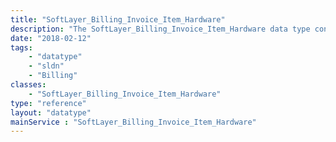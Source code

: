 ```yaml
---
title: "SoftLayer_Billing_Invoice_Item_Hardware"
description: "The SoftLayer_Billing_Invoice_Item_Hardware data type contains a 'resource'. This resource is a link to the hardware tied to a SoftLayer_Billing_item whose category code is 'server'. "
date: "2018-02-12"
tags:
    - "datatype"
    - "sldn"
    - "Billing"
classes:
    - "SoftLayer_Billing_Invoice_Item_Hardware"
type: "reference"
layout: "datatype"
mainService : "SoftLayer_Billing_Invoice_Item_Hardware"
---
```


